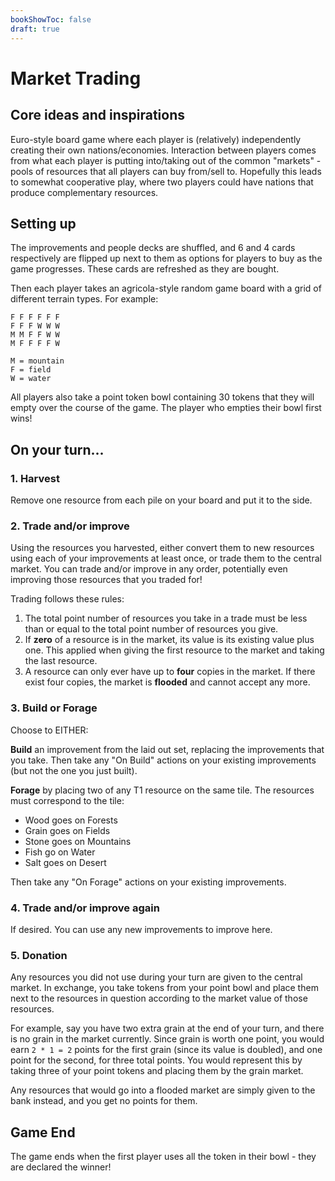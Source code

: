 ```yaml
---
bookShowToc: false
draft: true
---
```


# Market Trading

## Core ideas and inspirations

Euro-style board game where each player is (relatively) independently creating
their own nations/economies.  Interaction between players comes from what each
player is putting into/taking out of the common "markets" - pools of resources
that all players can buy from/sell to.  Hopefully this leads to somewhat
cooperative play, where two players could have nations that produce
complementary resources.


## Setting up

The improvements and people decks are shuffled, and 6 and 4 cards respectively
are flipped up next to them as options for players to buy as the game
progresses.  These cards are refreshed as they are bought.

Then each player takes an agricola-style random game board with a grid of
different terrain types.  For example:

```
F F F F F F
F F F W W W
M M F F W W
M F F F F W

M = mountain
F = field
W = water
```

All players also take a point token bowl containing 30 tokens that they will
empty over the course of the game.  The player who empties their bowl first
wins!


## On your turn...

### 1. Harvest

Remove one resource from each pile on your board and put it to the side.

### 2. Trade and/or improve

Using the resources you harvested, either convert them to new resources using
each of your improvements at least once, or trade them to the central market.
You can trade and/or improve in any order, potentially even improving those
resources that you traded for!

Trading follows these rules:

1. The total point number of resources you take in a trade must be less than or
   equal to the total point number of resources you give.
1. If **zero** of a resource is in the market, its value is its existing value
   plus one.  This applied when giving the first resource to the market and
   taking the last resource.
1. A resource can only ever have up to **four** copies in the market.  If there
   exist four copies, the market is **flooded** and cannot accept any more.

### 3. Build or Forage

Choose to EITHER:

**Build** an improvement from the laid out set, replacing the improvements that
you take.  Then take any "On Build" actions on your existing improvements (but
not the one you just built).

**Forage** by placing two of any T1 resource on the same tile.  The resources
must correspond to the tile:

 - Wood goes on Forests
 - Grain goes on Fields
 - Stone goes on Mountains
 - Fish go on Water
 - Salt goes on Desert

Then take any "On Forage" actions on your existing improvements.

### 4. Trade and/or improve again

If desired.  You can use any new improvements to improve here.

### 5. Donation

Any resources you did not use during your turn are given to the central
market.  In exchange, you take tokens from your point bowl and place them next
to the resources in question according to the market value of those resources.

For example, say you have two extra grain at the end of your turn, and there is
no grain in the market currently.  Since grain is worth one point, you would
earn `2 * 1 = 2` points for the first grain (since its value is doubled), and
one point for the second, for three total points.  You would represent this by
taking three of your point tokens and placing them by the grain market.

Any resources that would go into a flooded market are simply given to the bank
instead, and you get no points for them.


## Game End

The game ends when the first player uses all the token in their bowl - they are
declared the winner!
